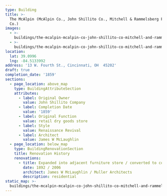 ```yaml
---
type: Building
title: >-
  The McAlpin (McAlpin Co., John Shillito Co., Mitchell & Rammelsberg Furniture
  Co.)
images:
  - >-
    buildings/the-mcalpin-mcalpin-co-john-shillito-co-mitchell-and-rammelsberg-furniture-co/the-mcalpin-mcalpin-co-john-shillito-co-mitchell-and-rammelsberg-furniture-co-0_f2zf3s
  - >-
    buildings/the-mcalpin-mcalpin-co-john-shillito-co-mitchell-and-rammelsberg-furniture-co/the-mcalpin-mcalpin-co-john-shillito-co-mitchell-and-rammelsberg-furniture-co-1_b0i09i
location:
  lat: 39.0996
  lng: -84.5133992
address: '13 W. Fourth St., Cincinnati, OH  45202'
draft: true
completion_date: '1859'
sections:
  - page_location: above_map
    type: BuildingAttributeSection
    attributes:
      - label: Original Owner
        value: John Shillito Company
      - label: Completion Date
        value: '1859'
      - label: Original Function
        value: retail dry goods store
      - label: Style
        value: Renaissance Revival
      - label: Architect
        value: James W McLaughlin
  - page_location: below_map
    type: BuildingRenovationSection
    title: Renovation History
    renovations:
      - title: Expanded into adjacent furniture store / converted to condominiums
        date: 1892 / 2006
        architect: James W McLaughlin / Muller Architects
        description: residential
static_map: >-
  buildings/the-mcalpin-mcalpin-co-john-shillito-co-mitchell-and-rammelsberg-furniture-co/static-map_bndnjp
---
```

